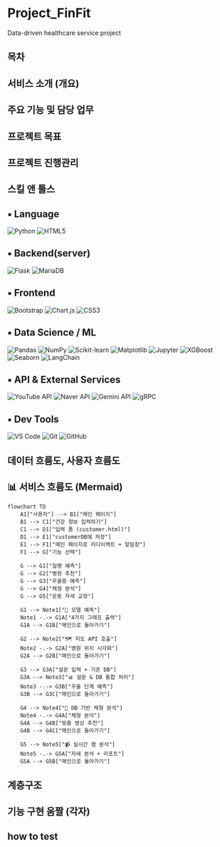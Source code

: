 # Project_FinFit
 Data-driven healthcare service project
## 목차
## 서비스 소개 (개요)
## 주요 기능 및 담당 업무
## 프로젝트 목표
## 프로젝트 진행관리
## 스킬 앤 툴스
## ▪ Language
![Python](https://img.shields.io/badge/Python-3776AB?style=flat&logo=python&logoColor=white)
![HTML5](https://img.shields.io/badge/HTML5-E34F26?style=flat&logo=html5&logoColor=white)



## ▪ Backend(server)
![Flask](https://img.shields.io/badge/Flask-000000?style=flat&logo=flask&logoColor=white)
![MariaDB](https://img.shields.io/badge/MariaDB-003545?style=flat&logo=mariadb&logoColor=white)



## ▪ Frontend
![Bootstrap](https://img.shields.io/badge/Bootstrap-7952B3?style=flat&logo=bootstrap&logoColor=white)
![Chart.js](https://img.shields.io/badge/Chart.js-FF6384?style=flat&logo=chartdotjs&logoColor=white)
![CSS3](https://img.shields.io/badge/CSS3-1572B6?style=flat&logo=css3&logoColor=white)



## ▪ Data Science / ML
![Pandas](https://img.shields.io/badge/Pandas-150458?style=flat&logo=pandas&logoColor=white)
![NumPy](https://img.shields.io/badge/NumPy-013243?style=flat&logo=numpy&logoColor=white)
![Scikit-learn](https://img.shields.io/badge/Scikit--learn-F7931E?style=flat&logo=scikit-learn&logoColor=white)
![Matplotlib](https://img.shields.io/badge/Matplotlib-11557C?style=flat)
![Jupyter](https://img.shields.io/badge/Jupyter-F37626?style=flat&logo=jupyter&logoColor=white)
![XGBoost](https://img.shields.io/badge/XGBoost-FF6600?style=flat&logo=xgboost&logoColor=white)
![Seaborn](https://img.shields.io/badge/Seaborn-3C5A6F?style=flat&logo=seaborn&logoColor=white)
![LangChain](https://img.shields.io/badge/LangChain-000000?style=flat&logo=langchain&logoColor=white)



## ▪ API & External Services
![YouTube API](https://img.shields.io/badge/YouTube_API-FF0000?style=flat&logo=youtube&logoColor=white)
![Naver API](https://img.shields.io/badge/Naver_API-03C75A?style=flat)
![Gemini API](https://img.shields.io/badge/Google_Generative_AI-4285F4?style=flat&logo=google&logoColor=white)
![gRPC](https://img.shields.io/badge/gRPC-3F4C8C?style=flat&logo=grpc&logoColor=white)



## ▪ Dev Tools
![VS Code](https://img.shields.io/badge/VS_Code-007ACC?style=flat&logo=visualstudiocode&logoColor=white)
![Git](https://img.shields.io/badge/Git-F05032?style=flat&logo=git&logoColor=white)
![GitHub](https://img.shields.io/badge/GitHub-181717?style=flat&logo=github&logoColor=white)



## 데이터 흐름도, 사용자 흐름도

## 📊 서비스 흐름도 (Mermaid)

```mermaid
flowchart TD
    A1["사용자"] --> B1["메인 페이지"]
    B1 --> C1["건강 정보 입력하기"]
    C1 --> D1["입력 폼 (customer.html)"]
    D1 --> E1["customerDB에 저장"]
    E1 --> F1["메인 페이지로 리다이렉트 + 알림창"]
    F1 --> G["기능 선택"]

    G --> G1["질병 예측"]
    G --> G2["병원 추천"]
    G --> G3["우울증 예측"]
    G --> G4["체형 분석"]
    G --> G5["운동 자세 교정"]

    G1 --> Note1["🧠 모델 예측"]
    Note1 -.-> G1A["4가지 그래프 출력"]
    G1A --> G1B["메인으로 돌아가기"]

    G2 --> Note2["🗺️ 지도 API 호출"]
    Note2 -.-> G2A["병원 위치 시각화"]
    G2A --> G2B["메인으로 돌아가기"]

    G3 --> G3A["설문 입력 + 기존 DB"]
    G3A --> Note3["📊 설문 & DB 통합 처리"]
    Note3 -.-> G3B["우울 단계 예측"]
    G3B --> G3C["메인으로 돌아가기"]

    G4 --> Note4["📏 DB 기반 체형 분석"]
    Note4 -.-> G4A["체형 분석"]
    G4A --> G4B["맞춤 영상 추천"]
    G4B --> G4C["메인으로 돌아가기"]

    G5 --> Note5["📹 실시간 캠 분석"]
    Note5 -.-> G5A["자세 분석 + 리포트"]
    G5A --> G5B["메인으로 돌아가기"]
```

## 계층구조
## 기능 구현 움짤 (각자)
## how to test
